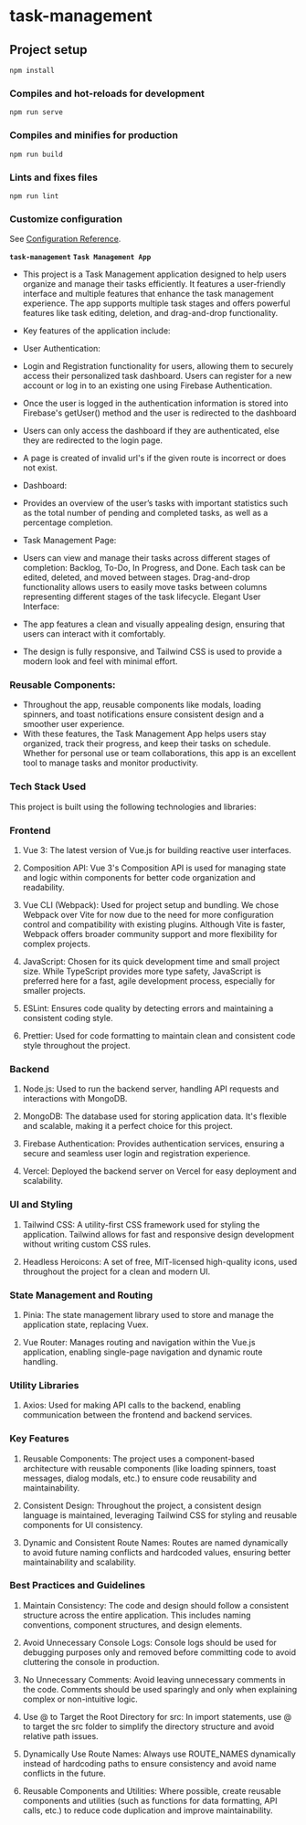 # task-management

## Project setup

```
npm install
```

### Compiles and hot-reloads for development

```
npm run serve
```

### Compiles and minifies for production

```
npm run build
```

### Lints and fixes files

```
npm run lint
```

### Customize configuration

See [Configuration Reference](https://cli.vuejs.org/config/).

**`task-management`**
**`Task Management App`**

- This project is a Task Management application designed to help users organize and manage their tasks efficiently. It features a user-friendly interface and multiple features that enhance the task management experience. The app supports multiple task stages and offers powerful features like task editing, deletion, and drag-and-drop functionality.

- Key features of the application include:

- User Authentication:

- Login and Registration functionality for users, allowing them to securely access their personalized task dashboard.
  Users can register for a new account or log in to an existing one using Firebase Authentication.

- Once the user is logged in the authentication information is stored into Firebase's getUser() method and the user is redirected to the dashboard

- Users can only access the dashboard if they are authenticated, else they are redirected to the login page.

- A page is created of invalid url's if the given route is incorrect or does not exist.

- Dashboard:

- Provides an overview of the user’s tasks with important statistics such as the total number of pending and completed tasks, as well as a percentage completion.

- Task Management Page:

- Users can view and manage their tasks across different stages of completion: Backlog, To-Do, In Progress, and Done.
  Each task can be edited, deleted, and moved between stages.
  Drag-and-drop functionality allows users to easily move tasks between columns representing different stages of the task lifecycle.
  Elegant User Interface:

- The app features a clean and visually appealing design, ensuring that users can interact with it comfortably.
- The design is fully responsive, and Tailwind CSS is used to provide a modern look and feel with minimal effort.

### Reusable Components:

- Throughout the app, reusable components like modals, loading spinners, and toast notifications ensure consistent design and a smoother user experience.
- With these features, the Task Management App helps users stay organized, track their progress, and keep their tasks on schedule. Whether for personal use or team collaborations, this app is an excellent tool to manage tasks and monitor productivity.

### Tech Stack Used

This project is built using the following technologies and libraries:

### Frontend

1. Vue 3: The latest version of Vue.js for building reactive user interfaces.

2. Composition API: Vue 3's Composition API is used for managing state and logic within components for better code organization and readability.

3. Vue CLI (Webpack): Used for project setup and bundling. We chose Webpack over Vite for now due to the need for more configuration control and compatibility with existing plugins. Although Vite is faster, Webpack offers broader community support and more flexibility for complex projects.

4. JavaScript: Chosen for its quick development time and small project size. While TypeScript provides more type safety, JavaScript is preferred here for a fast, agile development process, especially for smaller projects.

5. ESLint: Ensures code quality by detecting errors and maintaining a consistent coding style.

6. Prettier: Used for code formatting to maintain clean and consistent code style throughout the project.

### Backend

1. Node.js: Used to run the backend server, handling API requests and interactions with MongoDB.

2. MongoDB: The database used for storing application data. It's flexible and scalable, making it a perfect choice for this project.

3. Firebase Authentication: Provides authentication services, ensuring a secure and seamless user login and registration experience.

4. Vercel: Deployed the backend server on Vercel for easy deployment and scalability.

### UI and Styling

1. Tailwind CSS: A utility-first CSS framework used for styling the application. Tailwind allows for fast and responsive design development without writing custom CSS rules.

2. Headless Heroicons: A set of free, MIT-licensed high-quality icons, used throughout the project for a clean and modern UI.

### State Management and Routing

1. Pinia: The state management library used to store and manage the application state, replacing Vuex.

2. Vue Router: Manages routing and navigation within the Vue.js application, enabling single-page navigation and dynamic route handling.

### Utility Libraries

1. Axios: Used for making API calls to the backend, enabling communication between the frontend and backend services.

### Key Features

1. Reusable Components: The project uses a component-based architecture with reusable components (like loading spinners, toast messages, dialog modals, etc.) to ensure code reusability and maintainability.

2. Consistent Design: Throughout the project, a consistent design language is maintained, leveraging Tailwind CSS for styling and reusable components for UI consistency.

3. Dynamic and Consistent Route Names: Routes are named dynamically to avoid future naming conflicts and hardcoded values, ensuring better maintainability and scalability.

### Best Practices and Guidelines

1. Maintain Consistency: The code and design should follow a consistent structure across the entire application. This includes naming conventions, component structures, and design elements.

2. Avoid Unnecessary Console Logs: Console logs should be used for debugging purposes only and removed before committing code to avoid cluttering the console in production.

3. No Unnecessary Comments: Avoid leaving unnecessary comments in the code. Comments should be used sparingly and only when explaining complex or non-intuitive logic.

4. Use @ to Target the Root Directory for src: In import statements, use @ to target the src folder to simplify the directory structure and avoid relative path issues.

5. Dynamically Use Route Names: Always use ROUTE_NAMES dynamically instead of hardcoding paths to ensure consistency and avoid name conflicts in the future.

6. Reusable Components and Utilities: Where possible, create reusable components and utilities (such as functions for data formatting, API calls, etc.) to reduce code duplication and improve maintainability.
